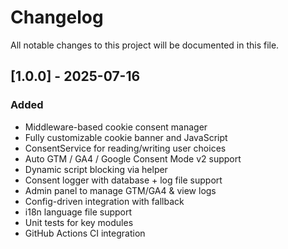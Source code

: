 # Changelog

All notable changes to this project will be documented in this file.

## [1.0.0] - 2025-07-16

### Added

- Middleware-based cookie consent manager
- Fully customizable cookie banner and JavaScript
- ConsentService for reading/writing user choices
- Auto GTM / GA4 / Google Consent Mode v2 support
- Dynamic script blocking via helper
- Consent logger with database + log file support
- Admin panel to manage GTM/GA4 & view logs
- Config-driven integration with fallback
- i18n language file support
- Unit tests for key modules
- GitHub Actions CI integration